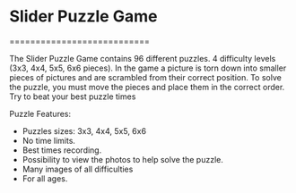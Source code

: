 # Slider Puzzle Game
===========================

The Slider Puzzle Game contains 96 different puzzles. 4 difficulty levels (3x3, 4x4, 5x5, 6x6 pieces).
In the game a picture is torn down into smaller pieces of pictures and are scrambled from their correct position.
To solve the puzzle, you must move the pieces and place them in the correct order.
Try to beat your best puzzle times

Puzzle Features:
- Puzzles sizes: 3x3, 4x4, 5x5, 6x6
- No time limits.
- Best times recording.
- Possibility to view the photos to help solve the puzzle.
- Many images of all difficulties
- For all ages.
